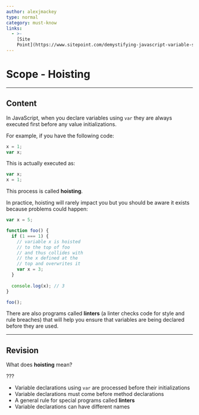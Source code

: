 ```yaml
---
author: alexjmackey
type: normal
category: must-know
links:
  - >-
    [Site
    Point](https://www.sitepoint.com/demystifying-javascript-variable-scope-hoisting/){website}
---
```


# Scope - Hoisting


---

## Content

In JavaScript, when you declare variables using `var` they are always executed first before any value initializations.

For example, if you have the following code:

```javascript
x = 1;
var x;
```

This is actually executed as:

```javascript
var x;
x = 1;
```

This process is called **hoisting**.

In practice, hoisting will rarely impact you but you should be aware it exists because problems could happen:

```js
var x = 5;

function foo() {
  if (1 === 1) {
    // variable x is hoisted
    // to the top of foo
    // and thus collides with
    // the x defined at the
    // top and overwrites it
    var x = 3;
  }
  
  console.log(x); // 3
}

foo();
```

There are also programs called **linters** (a linter checks code for style and rule breaches) that will help you ensure that variables are being declared before they are used.


---

## Revision

What does **hoisting** mean?

???

* Variable declarations using `var` are processed before their initializations
* Variable declarations must come before method declarations
* A general rule for special programs called **linters**
* Variable declarations can have different names
 
